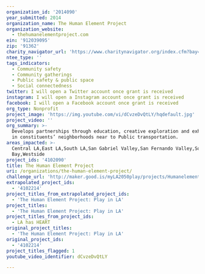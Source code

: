 ```yaml
---
organization_id: '2014090'
year_submitted: 2014
organization_name: The Human Element Project
organization_website:
  - thehumanelementproject.com
ein: '912039095'
zip: '91362'
charity_navigator_url: 'https://www.charitynavigator.org/index.cfm?bay=search.profile&ein=912039095'
ntee_type: ''
tags_indicators:
  - Community safety
  - Community gatherings
  - Public safety & public space
  - Social connectedness
twitter: I will open a Twitter account once grant is received
instagram: I will open a Instagram account once grant is received
facebook: I will open a Facebook account once grant is received
org_type: Nonprofit
project_image: 'https://img.youtube.com/vi/dCvzeDvQtLY/hqdefault.jpg'
project_video: ''
org_summary: >-
  Develops partnerships through education, creative exploration and exhibitions
  in constituents’ neighborhoods near to Public transportation.
areas_impacted: >-
  Central LA,East LA,South LA,San Gabriel Valley,San Fernando Valley,South
  Bay,Westside
project_ids: '4102090'
title: The Human Element Project
uri: /organizations/the-human-element-project/
challenge_url: 'http://maker.good.is/myLA2050play/projects/Humanelement.html'
extrapolated_project_ids:
  - '4102214'
project_titles_from_extrapolated_project_ids:
  - 'The Human Element Project: Play in LA'
project_titles:
  - 'The Human Element Project: Play in LA'
project_titles_from_project_ids:
  - LA has HEART
original_project_titles:
  - 'The Human Element Project: Play in LA'
original_project_ids:
  - '4102214'
project_titles_flagged: 1
youtube_video_identifier: dCvzeDvQtLY

---
```

